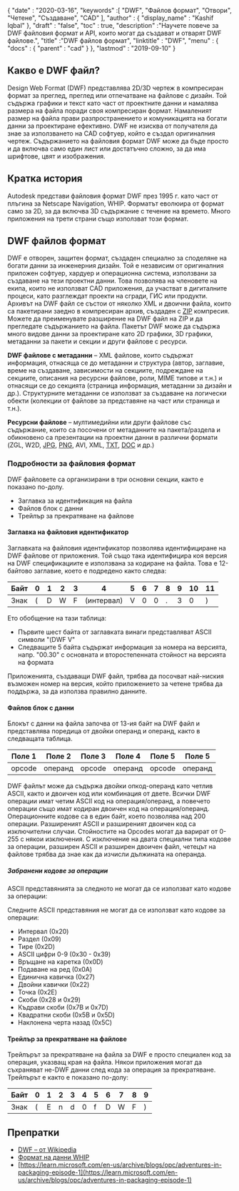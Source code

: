 {
  "date" : "2020-03-16",
  "keywords" :[ "DWF", "Файлов формат", "Отвори", "Четене", "Създаване", "CAD" ],
  "author" : {
    "display_name" : "Kashif Iqbal"
},
  "draft" : "false",
  "toc" : true,
  "description" :"Научете повече за DWF файловия формат и API, които могат да създават и отварят DWF файлове.",
  "title" :"DWF файлов формат",
  "linktitle" : "DWF",
  "menu" : {
    "docs" : {
      "parent" : "cad"
}
},
  "lastmod" : "2019-09-10"
}

## Какво е DWF файл?

Design Web Format (DWF) представлява 2D/3D чертеж в компресиран формат за преглед, преглед или отпечатване на файлове с дизайн. Той съдържа графики и текст като част от проектните данни и намалява размера на файла поради своя компресиран формат. Намаленият размер на файла прави разпространението и комуникацията на богати данни за проектиране ефективно. DWF не изисква от получателя да знае за използването на CAD софтуер, който е създал оригиналния чертеж. Съдържанието на файловия формат DWF може да бъде просто и да включва само един лист или достатъчно сложно, за да има шрифтове, цвят и изображения.

## Кратка история ##

Autodesk представи файловия формат DWF през 1995 г. като част от плъгина за Netscape Navigation, WHIP. Форматът еволюира от формат само за 2D, за да включва 3D съдържание с течение на времето. Много приложения на трети страни също използват този формат.

## DWF файлов формат ##

DWF е отворен, защитен формат, създаден специално за споделяне на богати данни за инженерния дизайн. Той е независим от оригиналния приложен софтуер, хардуер и операционна система, използвани за създаване на тези проектни данни. Това позволява на членовете на екипа, които не използват CAD приложения, да участват в дигиталните процеси, като разглеждат проекти на сгради, ГИС или продукти. Архивът на DWF файл се състои от няколко XML и двоични файла, които са пакетирани заедно в компресиран архив, създаден с [ZIP](/bg/компресия/zip/) компресия. Можете да преименувате разширение на DWF файл на ZIP и да прегледате съдържанието на файла. Пакетът DWF може да съдържа много видове данни за проектиране като 2D графики, 3D графики, метаданни за пакети и секции и други файлове с ресурси.

**DWF файлове с метаданни** – XML файлове, които съдържат информация, отнасяща се до метаданни и структура (автор, заглавие, време на създаване, зависимости на секциите, подреждане на секциите, описания на ресурсни файлове, роли, MIME типове и т.н.) и отнасящи се до секцията (страница информация, метаданни за дизайн и др.). Структурните метаданни се използват за създаване на логически обекти (колекции от файлове за представяне на част или страница и т.н.).

**Ресурсни файлове** – мултимедийни или други файлове със съдържание, които са посочени от метаданните на пакета/раздела и обикновено са презентации на проектни данни в различни формати (ZGL, W2D, [JPG](/bg/image/jpeg/), [PNG](/bg/image/png/), AVI, XML, [TXT](/bg/text-processing/txt/), [DOC](/bg/text-processing/doc/) и др.)

### Подробности за файловия формат ###

DWF файловете са организирани в три основни секции, както е показано по-долу.

* Заглавка за идентификация на файла
* Файлов блок с данни
* Трейлър за прекратяване на файлове

#### Заглавка на файловия идентификатор ####

Заглавката на файловия идентификатор позволява идентифициране на DWF файлове от приложения. Той също така идентифицира коя версия на DWF спецификациите е използвана за кодиране на файла. Това е 12-байтово заглавие, което е подредено както следва:


|Байт|0|1|2|3|4|5|6|7|8|9|10|11
--- | --- |--- | --- |--- | --- |--- | --- |--- | --- |--- | --- |--- |
|Знак|(|D|W|F|(интервал)|V|0|0|.|3|0|)

Ето обобщение на тази таблица:

* Първите шест байта от заглавката винаги представляват ASCII символи "(DWF V"
* Следващите 5 байта съдържат информация за номера на версията, напр. "00.30" с основната и второстепенната стойност на версията на формата

Приложенията, създаващи DWF файл, трябва да посочват най-ниския възможен номер на версия, който приложението за четене трябва да поддържа, за да използва правилно данните.

#### Файлов блок с данни ####

Блокът с данни на файла започва от 13-ия байт на DWF файл и представлява поредица от двойки операнд и операнд, както в следващата таблица.

|Поле 1|Поле 2|Поле 3|Поле 4|Поле 5|Поле 5
--- | --- |--- | --- |--- | --- |
|opcode|операнд|opcode|операнд|opcode|операнд

DWF файлът може да съдържа двойки опкод-операнд като четлив ASCII, както и двоичен код или комбинация от двете. Всички DWF операции имат четим ASCII код на операция/операнд, а повечето операции също имат кодиран двоичен код на операция/операнд. Операционните кодове са в един байт, което позволява над 200 операции. Разширеният ASCII и разширеният двоичен код са изключителни случаи. Стойностите на Opcodes могат да варират от 0-255 с някои изключения. С изключение на двата специални типа кодове за операции, разширен ASCII и разширен двоичен файл, четецът на файлове трябва да знае как да изчисли дължината на операнда.

##### Забранени кодове за операции #####

ASCII представянията за следното не могат да се използват като кодове за операции:

Следните ASCII представяния не могат да се използват като кодове за операции:

* Интервал (0x20)
* Раздел (0x09)
* Тире (0x2D)
* ASCII цифри 0-9 (0x30 - 0x39)
* Връщане на каретка (0x0D)
* Подаване на ред (0x0A)
* Единична кавичка (0x27)
* Двойни кавички (0x22)
* Точка (0x2E)
* Скоби (0x28 и 0x29)
* Къдрави скоби (0x7B и 0x7D)
* Квадратни скоби (0x5B и 0x5D)
* Наклонена черта назад (0x5C)

#### Трейлър за прекратяване на файлове ####

Трейлърът за прекратяване на файла за DWF е просто специален код за операция, указващ края на файла. Някои приложения могат да съхраняват не-DWF данни след кода за операция за прекратяване. Трейлърът е както е показано по-долу:


|Байт|0|1|2|3|4|5|6|7|8|9
---|---|---|---|---|---|---|---|---|---|---|
|Знак|(|E|n|d|0|f|D|W|F|)

## Препратки ##

* [DWF – от Wikipedia](https://en.wikipedia.org/wiki/Design_Web_Format)
* [Формат на данни WHIP](http://paulbourke.net/dataformats/whip/)
* [https://learn.microsoft.com/en-us/archive/blogs/opc/adventures-in-packaging-episode-1](https://learn.microsoft.com/en-us/archive/blogs/opc/adventures-in-packaging-episode-1)

